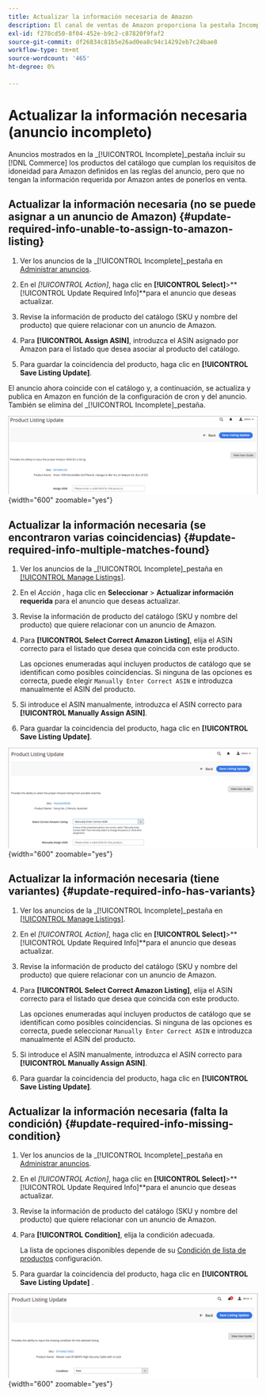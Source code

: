 ```yaml
---
title: Actualizar la información necesaria de Amazon
description: El canal de ventas de Amazon proporciona la pestaña Incompleto para controlar los productos del catálogo de Commerce que carecen de la información requerida por Amazon.
exl-id: f278cd50-8f04-452e-b9c2-c87820f9faf2
source-git-commit: df26834c81b5e26ad0ea8c94c14292eb7c24bae8
workflow-type: tm+mt
source-wordcount: '465'
ht-degree: 0%

---
```


# Actualizar la información necesaria (anuncio incompleto)

Anuncios mostrados en la _[!UICONTROL Incomplete]_pestaña incluir su [!DNL Commerce] los productos del catálogo que cumplan los requisitos de idoneidad para Amazon definidos en las reglas del anuncio, pero que no tengan la información requerida por Amazon antes de ponerlos en venta.

## Actualizar la información necesaria (no se puede asignar a un anuncio de Amazon) {#update-required-info-unable-to-assign-to-amazon-listing}

1. Ver los anuncios de la _[!UICONTROL Incomplete]_pestaña en [Administrar anuncios](./managing-product-listings.md).

1. En el _[!UICONTROL Action]_, haga clic en **[!UICONTROL Select]**>**[!UICONTROL Update Required Info]**para el anuncio que deseas actualizar.

1. Revise la información de producto del catálogo (SKU y nombre del producto) que quiere relacionar con un anuncio de Amazon.

1. Para **[!UICONTROL Assign ASIN]**, introduzca el ASIN asignado por Amazon para el listado que desea asociar al producto del catálogo.

1. Para guardar la coincidencia del producto, haga clic en **[!UICONTROL Save Listing Update]**.

El anuncio ahora coincide con el catálogo y, a continuación, se actualiza y publica en Amazon en función de la configuración de cron y del anuncio. También se elimina del _[!UICONTROL Incomplete]_pestaña.

![Asignar manualmente ASIN para que no haya coincidencia con el anuncio](assets/amazon-listing-update-assign-asin.png){width="600" zoomable="yes"}

## Actualizar la información necesaria (se encontraron varias coincidencias) {#update-required-info-multiple-matches-found}

1. Ver los anuncios de la _[!UICONTROL Incomplete]_pestaña en [[!UICONTROL Manage Listings]](./managing-product-listings.md).

1. En el _Acción_ , haga clic en **Seleccionar** > **Actualizar información requerida** para el anuncio que deseas actualizar.

1. Revise la información de producto del catálogo (SKU y nombre del producto) que quiere relacionar con un anuncio de Amazon.

1. Para **[!UICONTROL Select Correct Amazon Listing]**, elija el ASIN correcto para el listado que desea que coincida con este producto.

   Las opciones enumeradas aquí incluyen productos de catálogo que se identifican como posibles coincidencias. Si ninguna de las opciones es correcta, puede elegir `Manually Enter Correct ASIN` e introduzca manualmente el ASIN del producto.

1. Si introduce el ASIN manualmente, introduzca el ASIN correcto para **[!UICONTROL Manually Assign ASIN]**.

1. Para guardar la coincidencia del producto, haga clic en **[!UICONTROL Save Listing Update]**.

![Seleccionar manualmente ASIN entre varias coincidencias posibles](assets/amazon-listing-update-multiple-matches.png){width="600" zoomable="yes"}

## Actualizar la información necesaria (tiene variantes) {#update-required-info-has-variants}

1. Ver los anuncios de la _[!UICONTROL Incomplete]_pestaña en [[!UICONTROL Manage Listings]](./managing-product-listings.md).

1. En el _[!UICONTROL Action]_, haga clic en **[!UICONTROL Select]**>**[!UICONTROL Update Required Info]**para el anuncio que deseas actualizar.

1. Revise la información de producto del catálogo (SKU y nombre del producto) que quiere relacionar con un anuncio de Amazon.

1. Para **[!UICONTROL Select Correct Amazon Listing]**, elija el ASIN correcto para el listado que desea que coincida con este producto.

   Las opciones enumeradas aquí incluyen productos de catálogo que se identifican como posibles coincidencias. Si ninguna de las opciones es correcta, puede seleccionar `Manually Enter Correct ASIN` e introduzca manualmente el ASIN del producto.

1. Si introduce el ASIN manualmente, introduzca el ASIN correcto para **[!UICONTROL Manually Assign ASIN]**.

1. Para guardar la coincidencia del producto, haga clic en **[!UICONTROL Save Listing Update]**.

## Actualizar la información necesaria (falta la condición) {#update-required-info-missing-condition}

1. Ver los anuncios de la _[!UICONTROL Incomplete]_pestaña en [Administrar anuncios](./managing-product-listings.md).

1. En el _[!UICONTROL Action]_, haga clic en **[!UICONTROL Select]**>**[!UICONTROL Update Required Info]**para el anuncio que deseas actualizar.

1. Revise la información de producto del catálogo (SKU y nombre del producto) que quiere relacionar con un anuncio de Amazon.

1. Para **[!UICONTROL Condition]**, elija la condición adecuada.

   La lista de opciones disponibles depende de su [Condición de lista de productos](./product-listing-condition.md) configuración.

1. Para guardar la coincidencia del producto, haga clic en **[!UICONTROL Save Listing Update]** .

![Actualizar manualmente la condición que falta](assets/amazon-update-listing-missing-condition.png){width="600" zoomable="yes"}
